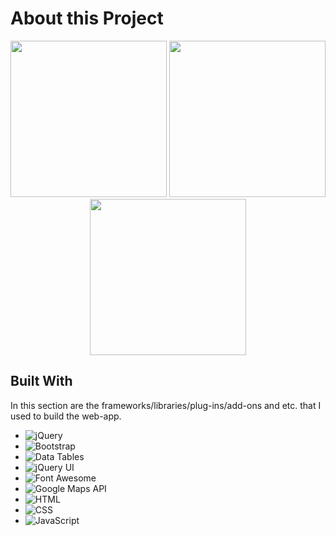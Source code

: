 # About this Project

<div align="center">
    <img src="https://github.com/user-attachments/assets/a78d4f57-58a1-4d66-a965-e2becd0942eb" width="250" height="250" />
    <img src="https://github.com/user-attachments/assets/3b588bcf-8842-4528-95b6-4e40a29c3543" width="250" height="250" />
    <img src="https://github.com/user-attachments/assets/4757f6a1-cc2d-48fb-963a-1d3b647e8acd" width="250" height="250" />
</div>


## Built With
In this section are the frameworks/libraries/plug-ins/add-ons and etc. that I used to build the web-app.

- ![jQuery](https://img.shields.io/badge/jQuery-0769AD?style=for-the-badge&logo=jquery&logoColor=white)
- ![Bootstrap](https://img.shields.io/badge/Bootstrap-563D7C?style=for-the-badge&logo=bootstrap&logoColor=white)
- ![Data Tables](https://img.shields.io/badge/Data%20Tables-336791?style=for-the-badge&logo=datatables&logoColor=white)
- ![jQuery UI](https://img.shields.io/badge/jQuery%20UI-0073AA?style=for-the-badge&logo=jquery&logoColor=white)
- ![Font Awesome](https://img.shields.io/badge/Font%20Awesome-339AF0?style=for-the-badge&logo=fontawesome&logoColor=white)
- ![Google Maps API](https://img.shields.io/badge/Google%20Maps%20API-4285F4?style=for-the-badge&logo=googlemaps&logoColor=white)
- ![HTML](https://img.shields.io/badge/HTML5-E34F26?style=for-the-badge&logo=html5&logoColor=white)
- ![CSS](https://img.shields.io/badge/CSS3-1572B6?style=for-the-badge&logo=css3&logoColor=white)
- ![JavaScript](https://img.shields.io/badge/JavaScript-F7DF1E?style=for-the-badge&logo=javascript&logoColor=black)
